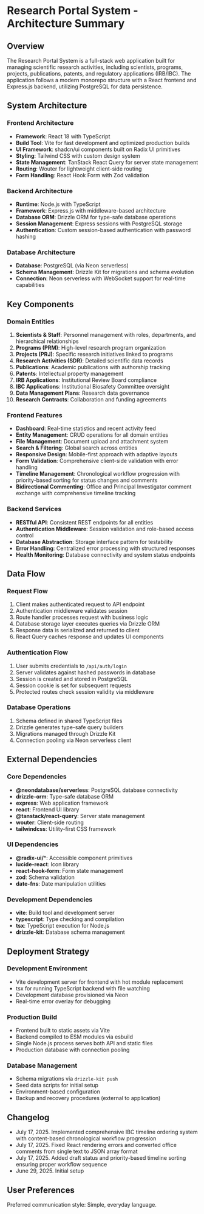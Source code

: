 # Research Portal System - Architecture Summary

## Overview

The Research Portal System is a full-stack web application built for managing scientific research activities, including scientists, programs, projects, publications, patents, and regulatory applications (IRB/IBC). The application follows a modern monorepo structure with a React frontend and Express.js backend, utilizing PostgreSQL for data persistence.

## System Architecture

### Frontend Architecture
- **Framework**: React 18 with TypeScript
- **Build Tool**: Vite for fast development and optimized production builds
- **UI Framework**: shadcn/ui components built on Radix UI primitives
- **Styling**: Tailwind CSS with custom design system
- **State Management**: TanStack React Query for server state management
- **Routing**: Wouter for lightweight client-side routing
- **Form Handling**: React Hook Form with Zod validation

### Backend Architecture
- **Runtime**: Node.js with TypeScript
- **Framework**: Express.js with middleware-based architecture
- **Database ORM**: Drizzle ORM for type-safe database operations
- **Session Management**: Express sessions with PostgreSQL storage
- **Authentication**: Custom session-based authentication with password hashing

### Database Architecture
- **Database**: PostgreSQL (via Neon serverless)
- **Schema Management**: Drizzle Kit for migrations and schema evolution
- **Connection**: Neon serverless with WebSocket support for real-time capabilities

## Key Components

### Domain Entities
1. **Scientists & Staff**: Personnel management with roles, departments, and hierarchical relationships
2. **Programs (PRM)**: High-level research program organization
3. **Projects (PRJ)**: Specific research initiatives linked to programs
4. **Research Activities (SDR)**: Detailed scientific data records
5. **Publications**: Academic publications with authorship tracking
6. **Patents**: Intellectual property management
7. **IRB Applications**: Institutional Review Board compliance
8. **IBC Applications**: Institutional Biosafety Committee oversight
9. **Data Management Plans**: Research data governance
10. **Research Contracts**: Collaboration and funding agreements

### Frontend Features
- **Dashboard**: Real-time statistics and recent activity feed
- **Entity Management**: CRUD operations for all domain entities
- **File Management**: Document upload and attachment system
- **Search & Filtering**: Global search across entities
- **Responsive Design**: Mobile-first approach with adaptive layouts
- **Form Validation**: Comprehensive client-side validation with error handling
- **Timeline Management**: Chronological workflow progression with priority-based sorting for status changes and comments
- **Bidirectional Commenting**: Office and Principal Investigator comment exchange with comprehensive timeline tracking

### Backend Services
- **RESTful API**: Consistent REST endpoints for all entities
- **Authentication Middleware**: Session validation and role-based access control
- **Database Abstraction**: Storage interface pattern for testability
- **Error Handling**: Centralized error processing with structured responses
- **Health Monitoring**: Database connectivity and system status endpoints

## Data Flow

### Request Flow
1. Client makes authenticated request to API endpoint
2. Authentication middleware validates session
3. Route handler processes request with business logic
4. Database storage layer executes queries via Drizzle ORM
5. Response data is serialized and returned to client
6. React Query caches response and updates UI components

### Authentication Flow
1. User submits credentials to `/api/auth/login`
2. Server validates against hashed passwords in database
3. Session is created and stored in PostgreSQL
4. Session cookie is set for subsequent requests
5. Protected routes check session validity via middleware

### Database Operations
1. Schema defined in shared TypeScript files
2. Drizzle generates type-safe query builders
3. Migrations managed through Drizzle Kit
4. Connection pooling via Neon serverless client

## External Dependencies

### Core Dependencies
- **@neondatabase/serverless**: PostgreSQL database connectivity
- **drizzle-orm**: Type-safe database ORM
- **express**: Web application framework
- **react**: Frontend UI library
- **@tanstack/react-query**: Server state management
- **wouter**: Client-side routing
- **tailwindcss**: Utility-first CSS framework

### UI Dependencies
- **@radix-ui/***: Accessible component primitives
- **lucide-react**: Icon library
- **react-hook-form**: Form state management
- **zod**: Schema validation
- **date-fns**: Date manipulation utilities

### Development Dependencies
- **vite**: Build tool and development server
- **typescript**: Type checking and compilation
- **tsx**: TypeScript execution for Node.js
- **drizzle-kit**: Database schema management

## Deployment Strategy

### Development Environment
- Vite development server for frontend with hot module replacement
- tsx for running TypeScript backend with file watching
- Development database provisioned via Neon
- Real-time error overlay for debugging

### Production Build
- Frontend built to static assets via Vite
- Backend compiled to ESM modules via esbuild
- Single Node.js process serves both API and static files
- Production database with connection pooling

### Database Management
- Schema migrations via `drizzle-kit push`
- Seed data scripts for initial setup
- Environment-based configuration
- Backup and recovery procedures (external to application)

## Changelog
- July 17, 2025. Implemented comprehensive IBC timeline ordering system with content-based chronological workflow progression
- July 17, 2025. Fixed React rendering errors and converted office comments from single text to JSON array format
- July 17, 2025. Added draft status and priority-based timeline sorting ensuring proper workflow sequence
- June 29, 2025. Initial setup

## User Preferences

Preferred communication style: Simple, everyday language.